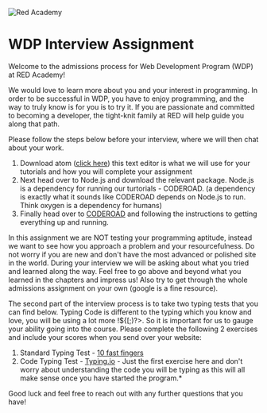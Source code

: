 ![Red Academy](https://www.redacademy.com/wp-content/uploads/2016/02/logo_header.png)

# WDP Interview Assignment

Welcome to the admissions process for Web Development Program (WDP) at RED Academy! 
  
We would love to learn more about you and your interest in programming. In order to be successful in WDP, you have to enjoy programming, and the way to truly know is for you is to try it. If you are passionate and committed to becoming a developer, the tight-knit family at RED will help guide you along that path. 

Please follow the steps below before your interview, where we will then chat about your work.
 1. Download atom ([click here](https://atom.io/)) this text editor is what we will use for your tutorials and how you will complete your assignment
 2. Next head over to Node.js and download the relevant package. Node.js is a dependency for running our turtorials - CODEROAD. (a dependency is exactly what it sounds like CODEROAD depends on Node.js to run. Think oxygen is a dependency for humans)
 3. Finally head over to [CODEROAD](https://coderoad.github.io/) and following the instructions to getting everything up and running.

In this assignment we are NOT testing your programming aptitude, instead we want to see how you approach a problem and your resourcefulness. Do not worry if you are new and don't have the most advanced or polished site in the world. During your interview we will be asking about what you tried and learned along the way. Feel free to go above and beyond what you learned in the chapters and impress us! Also try to get through the whole admissions assignment on your own (google is a fine resource).

The second part of the interview process is to take two typing tests that you can find below. Typing Code is different to the typing which you know and love, you will be using a lot more !${[;)?>. So it is important for us to gauge your ability going into the course. Please complete the following 2 exercises and include your scores when you send over your website:

1. Standard Typing Test - [10 fast fingers](http://10fastfingers.com/typing-test/english)
2. Code Typing Test - [Typing.io](https://typing.io/) - Just the first exercise here and don't worry about understanding the code you will be typing as this will all make sense once you have started the program.*


Good luck and feel free to reach out with any further questions that you have!

